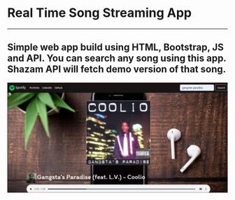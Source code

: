 # Real Time Song Streaming App
---
Simple web app build using HTML, Bootstrap, JS and API. 
You can search any song using this app.
Shazam API will fetch demo version of that song.
---

![](https://github.com/Subhajit-Ghatak/folio.ghatak.github.io/blob/master/images/p1.png?raw=true)
